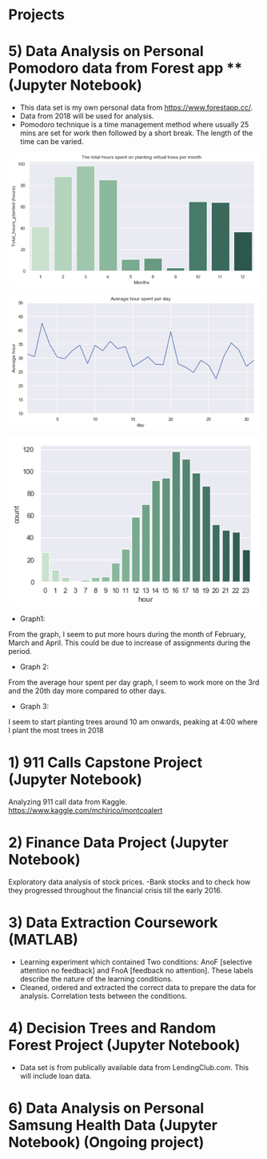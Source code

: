 # Projects

# 5) Data Analysis on Personal Pomodoro data from Forest app **(Jupyter Notebook)
- This data set is my own personal data from https://www.forestapp.cc/.
- Data from 2018 will be used for analysis. 
- Pomodoro technique is a time management method where usually 25 mins are set for work then followed by a short break. The length of the time can be varied. 

<p align="center">
<img src="5) Forest Data Analysis//graph_1.png" width="500" align="center">
 </p>


<p align="center">
<img src="5) Forest Data Analysis//graph_2.png" width="500 " align="center">
</p>
 
 <p align="center">
<img src="5) Forest Data Analysis//graph_3.png" width="500" align="center">
 </p>
 
 - Graph1:
 
 From the graph, I seem to put more hours during the month of February, March and April. This could be due to increase of assignments during the period. 
 
 - Graph 2:
 
 From the average hour spent per day graph, I seem to work more on the 3rd and the 20th day more compared to other days.
 
 - Graph 3:
 
I seem to start planting trees around 10 am onwards, peaking at 4:00 where I plant the most trees in 2018

# 1) 911 Calls Capstone Project **(Jupyter Notebook)**
Analyzing 911 call data from Kaggle. 
https://www.kaggle.com/mchirico/montcoalert


# 2) Finance Data Project **(Jupyter Notebook)**
Exploratory data analysis of stock prices.
-Bank stocks and to check how they progressed throughout the financial crisis till the early 2016. 


# 3) Data Extraction Coursework **(MATLAB)**
- Learning experiment which contained Two conditions: AnoF [selective attention no feedback] and FnoA [feedback no attention]. These labels describe the nature of the learning
conditions.
- Cleaned, ordered and extracted the correct data to prepare the data for analysis. Correlation tests between the conditions.


# 4) Decision Trees and Random Forest Project **(Jupyter Notebook)**
- Data set is from publically available data from LendingClub.com. This will include loan data.

# 6) Data Analysis on Personal Samsung Health Data **(Jupyter Notebook)** **(Ongoing project)**
